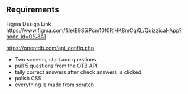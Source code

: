 ## Requirements

Figma Design Link
https://www.figma.com/file/E9S5iPcm10f0RIHK8mCqKL/Quizzical-App?node-id=0%3A1

https://opentdb.com/api_config.php

- Two screens, start and questions
- pull 5 questions from the OTB API
- tally correct answers after check answers is clicked.
- polish CSS
- everything is made from scratch
